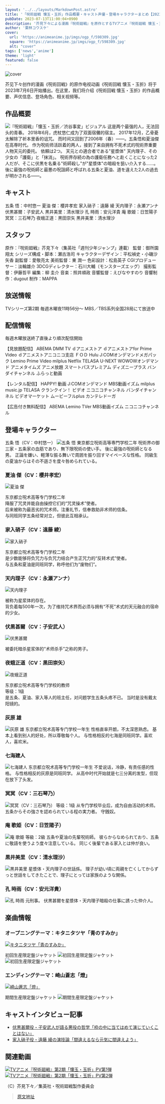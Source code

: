 ```yaml
---
layout: '../../layouts/MarkdownPost.astro'
title: '「呪術廻戦 懐玉・玉折」作品概要・キャスト声優・登場キャラクターまとめ【2023夏アニメ】'
pubDate: 2023-07-13T11:00:04+0900
description: '芥見下々による漫画『呪術廻戦』を原作とするTVアニメ『呪術廻戦 懐玉・玉折』が2023年7月6日より放送スタート。こちらでは、TVアニメ『呪術廻戦 懐玉・玉折』の作品概要、声優情報、登場キャラクター、関連動画などをまとめて紹介します。'
author: '栗林コウスケ'
cover:
  url: 'https://animeanime.jp/imgs/ogp_f/598309.jpg'
  square: 'https://animeanime.jp/imgs/ogp_f/598309.jpg'
  alt: "cover"
tags: ['news','anime']
theme: 'light'
featured: false
---
```


![cover](https://animeanime.jp/imgs/ogp_f/598309.jpg)

芥见下々创作的漫画《呪術回戦》的原作电视动画《呪術回戦 懐玉・玉折》将于2023年7月6日开始播出。在这里，我们将介绍《呪術回戦 懐玉・玉折》的作品概要、声优信息、登场角色、相关视频等。

## 作品概要
![『呪術廻戦』「懐玉・玉折／渋谷事変」ビジュアル](https://animeanime.jp/imgs/zoom/598951.jpg)
这是两个最强的人，无法回头的青春。
2018年6月，虎杖悠仁成为了双面宿儺的宿主。
2017年12月，乙骨憂太解除了祈本里香的诅咒。
而时间又回到了2006年（春）——。五条悟和夏油傑在高専时代。
作为呪術师活跃着的两人，接到了来自拥有不死术式的呪術界重要人物天元的委托。
依頼は2つ。 天元との適合者である"星漿体" 天内理子、その少女の「護衛」と「抹消」。 呪術界存続の為の護衛任務へと赴くことになった2人だが、そこに伏黒を名乗る"術師殺し"が"星漿体"の暗殺を狙い介入する……。 後に最強の呪術師と最悪の呪詛師と呼ばれる五条と夏油、道を違えた2人の過去が明かされる――。

## キャスト
五条 悟：中村悠一
夏油 傑：櫻井孝宏
家入硝子：遠藤 綾
天内理子：永瀬アンナ
伏黒甚爾：子安武人
黒井美里：清水理沙
孔 時雨：安元洋貴
庵 歌姫：日笠陽子
冥冥：三石琴乃
夜蛾正道：黒田崇矢
黒井美里：清水理沙

## スタッフ
原作：『呪術廻戦』芥見下々（集英社「週刊少年ジャンプ」連載）
監督：御所園翔太
シリーズ構成・脚本：瀬古浩司
キャラクターデザイン：平松禎史・小磯沙矢香
副監督：愛敬亮太
美術監督：東 潤一
色彩設計：松島英子
CGIプロデューサー：淡輪雄介
3DCGディレクター：石川大輔（モンスターズエッグ）
撮影監督：伊藤哲平
編集：柳 圭介
音楽：照井順政
音響監督：えびなやすのり
音響制作：dugout
制作：MAPPA

## 放送情報
TVシリーズ第2期 毎週木曜夜11時56分～
MBS／TBS系列全国28局にて放送中

## 配信情報
毎週木曜放送終了直後より順次配信開始

【見放題配信】
ABEMA
DMM TV
ｄアニメストア
ｄアニメストアfor Prime Video
ｄアニメストアニコニコ支店
ＦＯＤ
Hulu
J:COMオンデマンドメガパック
Lemino
Prime Video
milplus
Netflix
TELASA
U-NEXT
WOWOWオンデマンド
アニメタイムズ
アニメ放題
スマートパスプレミアム
ディズニープラス
バンダイチャンネル
ふらっと動画

【レンタル配信】
HAPPY! 動画
J:COMオンデマンド
MBS動画イズム
milplus
music.jp
TELASA
クランクイン！ ビデオ
ニコニコチャンネル
バンダイチャンネル
ビデオマーケット
ムービーフルplus
カンテレドーガ

【広告付き無料配信】
ABEMA
Lemino
TVer
MBS動画イズム
ニコニコチャンネル

## 登場キャラクター
五条 悟（CV：中村悠一）
![五条 悟](https://animeanime.jp/imgs/zoom/598321.jpg)
東京都立呪術高等専門学校二年
呪術界の御三家・五条家の血筋であり、無下限呪術の使い手。
後に最強の呪術師となる男。 正論を嫌い、軽薄な振る舞いで周囲を振り回すマイペースな性格。
同級生の夏油からはその不遜さを度々咎められている。
### 夏油 傑（CV：櫻井孝宏）

![夏油 傑](https://animeanime.jp/imgs/zoom/598322.jpg)

东京都立呪术高等专门学校二年<br>降服了咒灵并能自由操控它们的“咒灵操术”使者。<br>后来被称为最恶劣的咒术师。注重礼节，信奉救助非术师的信条。<br>与同班同学五条经常对立，但彼此互相承认。

### 家入硝子（CV：遠藤 綾）

![家入硝子](https://animeanime.jp/imgs/zoom/598320.jpg)

东京都立呪术高等专门学校二年<br>是少数能够将负咒力与负咒力结合产生正咒力的“反转术式”使者。<br>与五条和夏油是同班同学，称呼他们为“废物们”。

### 天内理子（CV：永瀬アンナ）

![天内理子](https://animeanime.jp/imgs/zoom/598317.jpg)

被称为星浆体的存在。<br>背负着每500年一次，为了维持咒术界而必须与拥有“不死”术式的天元融合的宿命的少女。

### 伏黒甚爾（CV：子安武人）

![伏黒甚爾](https://animeanime.jp/imgs/zoom/598318.jpg)

被委托暗杀星浆体的“术师杀手”之称的男子。

### 夜蛾正道（CV：黒田崇矢）

![夜蛾正道](https://animeanime.jp/imgs/zoom/598313.jpg)

东京都立呪术高等专门学校的教师<br>等级：1级<br>是五条、夏油、家入等人的班主任，对问题学生五条头疼不已。
当时是没有戴太阳镜的。</p>

### 灰原 雄
![灰原 雄](https://animeanime.jp/imgs/zoom/598314.jpg)
东京都立呪术高等专门学校一年生
性格直率开朗，不太深思熟虑。
基本上看到别人的好处，所以尊敬每个人。
与性格相反的七海是同班同学。喜欢人，喜欢米。

### 七海建人
![七海建人](https://animeanime.jp/imgs/zoom/598310.jpg)
东京都立呪术高等专门学校一年生
不爱说话，冷静，有责任感的性格。
与性格相反的灰原是同班同学。
从高中时代开始就是七三分离的发型，但现在放下了头发。

### 冥冥（CV：三石琴乃）
![冥冥（CV：三石琴乃）](https://animeanime.jp/imgs/zoom/598311.jpg)
等级：1级
从专门学校毕业后，成为自由活动的术师。
五条からその強さを認められている程の実力者。 守銭奴。

### 庵 歌姫（CV：日笠陽子）
![庵 歌姫](https://animeanime.jp/imgs/zoom/598312.jpg)
等級：2級
五条や夏油の先輩呪術師。 彼らからなめられており、五条に敬語を使うよう度々注意している。 
同じく後輩である家入とは仲が良い。

### 黒井美里（CV：清水理沙）
![黒井美里](https://animeanime.jp/imgs/zoom/598315.jpg)
星漿体・天内理子の世話係。 
理子が幼い頃に両親を亡くしてからずっと世話をしてきたことで、理子にとっては家族のような関係。

### 孔 時雨（CV：安元洋貴）
![孔 時雨](https://animeanime.jp/imgs/zoom/598316.jpg)
元刑事。 伏黒甚爾を星漿体・天内理子暗殺の仕事に誘った仲介人。

## 楽曲情報

### オープニングテーマ：キタニタツヤ「青のすみか」
[![キタニタツヤ「青のすみか」](https://www.youtube.com/embed/gcgKUcJKxIs?rel=0)](https://www.youtube.com/watch?v=gcgKUcJKxIs)

初回生産限定盤ジャケット
![初回生産限定盤ジャケット](https://animeanime.jp/imgs/zoom/598323.jpg)
![初回生産限定盤ジャケット](https://animeanime.jp/imgs/zoom/598305.jpg)

### エンディングテーマ：崎山蒼志「燈」
[![崎山蒼志「燈」](https://www.youtube.com/embed/ZSLmP-af8W0?rel=0)](https://www.youtube.com/watch?v=ZSLmP-af8W0)

期間生産限定盤ジャケット
![期間生産限定盤ジャケット](https://animeanime.jp/imgs/zoom/598306.jpg)

## キャストインタビュー記事
- [伏黒甚爾役・子安武人が語る悪役の哲学「枠の中に当てはめて演じていくことはない」](https://animeanime.jp/article/2023/07/06/78395.html)
- [家入硝子役・遠藤 綾の演技論「間違えるなら元気に間違えよう」](https://animeanime.jp/article/2023/07/05/78368.html)

## 関連動画
[![TVアニメ『呪術廻戦』第2期「懐玉・玉折」PV第1弾](https://www.youtube.com/embed/aybr_9MzKXI?rel=0)](https://www.youtube.com/watch?v=aybr_9MzKXI)
[![TVアニメ『呪術廻戦』第2期「懐玉・玉折」PV第2弾](https://www.youtube.com/embed/O6qVieflwqs?rel=0)](https://www.youtube.com/watch?v=O6qVieflwqs)

（C）芥見下々／集英社・呪術廻戦製作委員会

>[原文地址](https://animeanime.jp/article/2023/07/13/78569.html)  